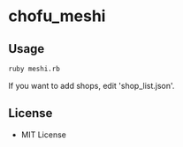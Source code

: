 # chofu_meshi

## Usage
```bash
ruby meshi.rb
```

If you want to add shops, edit 'shop_list.json'.

## License
* MIT License
